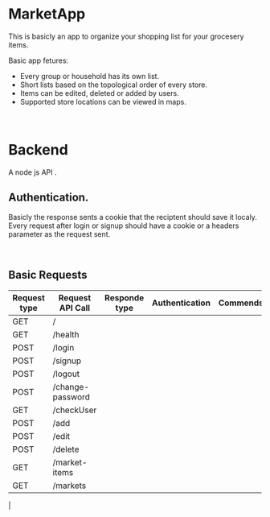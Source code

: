 # MarketApp
This is basicly an app to organize your shopping list for your grocesery items. <br/>

Basic app fetures:
- Every group or household has its own list. 
- Short lists based on the topological order of every store.
- Items can be edited, deleted or added by users.
- Supported store locations can be viewed in maps.
<br/>

# Backend
A node js API . 
<br/> 

## Authentication.
Basicly the response sents a cookie that the reciptent should save it localy. Every request after login or signup should have a cookie or a headers parameter as the request sent. 

<br/>

## Basic Requests

| Request type | Request API Call | Responde type |Authentication| Commends |
| --- | --- | --- | --- | ---| 
| GET | / |  |
| GET | /health |
| POST | /login |
| POST | /signup |
| POST | /logout |
| POST | /change-password |
| GET | /checkUser |
| POST | /add |
| POST | /edit |
| POST | /delete |
| GET | /market-items |
| GET | /markets |
| 